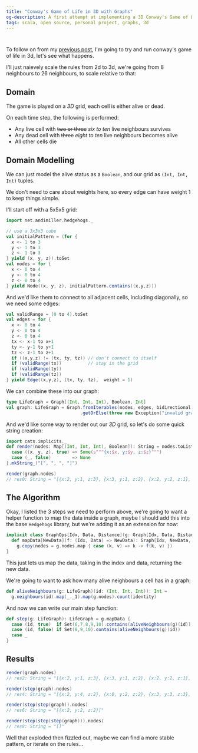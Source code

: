 ```yaml
---
title: "Conway's Game of Life in 3D with Graphs"
og-description: A first attempt at implementing a 3D Conway's Game of Life using Graphs, using my Hedgehogs library.
tags: scala, open source, personal project, graphs, 3d
---
```


<script async src="https://unpkg.com/es-module-shims@1.6.3/dist/es-module-shims.js"></script>

<script type="importmap">
  {
    "imports": {
      "three": "https://unpkg.com/three@0.151.3/build/three.module.js",
      "three/addons/": "https://unpkg.com/three@0.151.3/examples/jsm/"
    }
  }
</script>

<center>
<div class="sourceCode" id="render1"></div>
</center>
<center>
<div class="sourceCode" id="render2"></div>
</center>

<script type="module">
import { OrbitControls } from 'three/addons/controls/OrbitControls.js';
import { TrackballControls } from 'three/addons/controls/TrackballControls.js';
import * as THREE from 'three';

window.renderBlocks = function renderBlocks(elementId, filledIn) {
                        const container = document.getElementById(elementId);
			let camera, scene, renderer;
                        let controls;


			function init() {
				scene = new THREE.Scene();

				const geometry = new THREE.BoxGeometry( 10, 10, 10 );
				const material = new THREE.MeshBasicMaterial({color: 0x698CD8});
                                const edges = new THREE.EdgesGeometry( geometry );

                                filledIn.forEach ( item => {
					     const cube = new THREE.Mesh( geometry, material );
					     cube.position.x = item.x * 10 - 25;
					     cube.position.y = item.y * 10 - 25;
					     cube.position.z = item.z * 10 - 25;
					     scene.add(cube);
                                });
                                [0,1,2,3,4].forEach( x => {
                                     [0,1,2,3,4].forEach( y => {
                                          [0,1,2,3,4].forEach( z => {
					     const line = new THREE.LineSegments( edges, new THREE.LineBasicMaterial( { color: 0xffffff } ) );
					     line.position.x = x * 10 - 25;
					     line.position.y = y * 10 - 25;
					     line.position.z = z * 10 - 25;
					     scene.add(line);
                                })})});

				renderer = new THREE.WebGLRenderer( { antialias: true } );
				renderer.setPixelRatio( window.devicePixelRatio );
				renderer.setSize( 400, 400 );
                                container.appendChild(renderer.domElement);
				camera = new THREE.PerspectiveCamera( 45, 1, 1, 1000 );
				camera.position.x = 100;
				camera.position.y = 100;
				camera.position.z = 100;

                                controls = new TrackballControls(camera, renderer.domElement) // renderer.domElement)
			}

			function animate() {
				requestAnimationFrame( animate );
                                controls.update();
				renderer.render( scene, camera );
			}

			init();
			animate();
};
</script>

To follow on from my [previous post](2023-04-05-conways-game-of-life-graph.html), I'm going to try and run conway's game of life in 3d, let's see what happens.

I'll just naievely scale the rules from 2d to 3d, we're going from 8 neighbours to 26 neighbours, to scale relative to that:

## Domain

The game is played on a <i>3D</i> grid, each cell is either alive or dead.

On each time step, the following is performed:

* Any live cell with <strike>two or three</strike> <i>six to ten</i> live neighbours survives
* Any dead cell with <strike>three</strike> <i>eight to ten</i> live neighbours becomes alive
* All other cells die

## Domain Modelling

We can just model the alive status as a `Boolean`, and our grid as `(Int, Int, Int)` tuples.

We don't need to care about weights here, so every edge can have weight 1 to keep things simple.

I'll start off with a 5x5x5 grid:

```scala
import net.andimiller.hedgehogs._

// use a 3x3x3 cube
val initialPattern = (for {
  x <- 1 to 3
  y <- 1 to 3
  z <- 1 to 3
} yield (x, y, z)).toSet
val nodes = for {
  x <- 0 to 4
  y <- 0 to 4
  z <- 0 to 4
} yield Node((x, y, z), initialPattern.contains((x,y,z)))
```

And we'd like them to connect to all adjacent cells, including diagonally, so we need some edges:

```scala
val validRange = (0 to 4).toSet
val edges = for {
  x <- 0 to 4
  y <- 0 to 4
  z <- 0 to 4
  tx <- x-1 to x+1
  ty <- y-1 to y+1
  tz <- z-1 to z+1
  if ((x,y,z) != (tx, ty, tz)) // don't connect to itself
  if (validRange(tx))          // stay in the grid
  if (validRange(ty))
  if (validRange(tz))
} yield Edge((x,y,z), (tx, ty, tz),  weight = 1)
```

We can combine these into our graph:
```scala
type LifeGraph = Graph[(Int, Int, Int), Boolean, Int]
val graph: LifeGraph = Graph.fromIterables(nodes, edges, bidirectional = true)
                            .getOrElse(throw new Exception("invalid graph"))
```

And we'd like some way to render out our <i>3D</i> grid, so let's do some quick string creation:

```scala
import cats.implicits._
def render(nodes: Map[(Int, Int, Int), Boolean]): String = nodes.toList.mapFilter { 
  case ((x, y, z), true) => Some(s"""{x:$x, y:$y, z:$z}""")
  case (_, false)        => None
}.mkString_("[", ", ", "]")

render(graph.nodes)
// res0: String = "[{x:2, y:1, z:3}, {x:3, y:1, z:2}, {x:2, y:2, z:1}, {x:3, y:2, z:2}, {x:2, y:3, z:2}, {x:3, y:2, z:1}, {x:2, y:3, z:1}, {x:3, y:3, z:3}, {x:1, y:1, z:3}, {x:1, y:2, z:2}, {x:1, y:2, z:3}, {x:1, y:3, z:1}, {x:2, y:2, z:2}, {x:2, y:1, z:1}, {x:1, y:3, z:3}, {x:1, y:1, z:2}, {x:3, y:2, z:3}, {x:2, y:3, z:3}, {x:3, y:1, z:1}, {x:3, y:3, z:1}, {x:1, y:1, z:1}, {x:3, y:1, z:3}, {x:2, y:2, z:3}, {x:2, y:1, z:2}, {x:3, y:3, z:2}, {x:1, y:2, z:1}, {x:1, y:3, z:2}]"
```

<center>
  <div id="exampleRender"></div>
</center>



<script type="module">
window.renderBlocks('exampleRender', [{x:2, y:1, z:3}, {x:3, y:1, z:2}, {x:2, y:2, z:1}, {x:3, y:2, z:2}, {x:2, y:3, z:2}, {x:3, y:2, z:1}, {x:2, y:3, z:1}, {x:3, y:3, z:3}, {x:1, y:1, z:3}, {x:1, y:2, z:2}, {x:1, y:2, z:3}, {x:1, y:3, z:1}, {x:2, y:2, z:2}, {x:2, y:1, z:1}, {x:1, y:3, z:3}, {x:1, y:1, z:2}, {x:3, y:2, z:3}, {x:2, y:3, z:3}, {x:3, y:1, z:1}, {x:3, y:3, z:1}, {x:1, y:1, z:1}, {x:3, y:1, z:3}, {x:2, y:2, z:3}, {x:2, y:1, z:2}, {x:3, y:3, z:2}, {x:1, y:2, z:1}, {x:1, y:3, z:2}]);
</script>


## The Algorithm

Okay, I listed the 3 steps we need to perform above, we're going to want a helper function to map the data inside a graph, maybe I should add this into the base `Hedgehogs` library, but we're adding it as an extension for now:

```scala
implicit class GraphOps[Idx, Data, Distance](g: Graph[Idx, Data, Distance]) {
  def mapData[NewData](f: (Idx, Data) => NewData): Graph[Idx, NewData, Distance] =
    g.copy(nodes = g.nodes.map { case (k, v) => k -> f(k, v) })
}
```

This just lets us map the data, taking in the index and data, returning the new data.

We're going to want to ask how many alive neighbours a cell has in a graph:

```scala
def aliveNeighbours(g: LifeGraph)(id: (Int, Int, Int)): Int =
  g.neighbours(id).map(_._1).map(g.nodes).count(identity)
```

And now we can write our main step function:

```scala
def step(g: LifeGraph): LifeGraph = g.mapData {
  case (id, true)  if Set(6,7,8,9,10).contains(aliveNeighbours(g)(id)) => true
  case (id, false) if Set(8,9,10).contains(aliveNeighbours(g)(id))     => true
  case _                                                               => false
}
```

## Results

```scala
render(graph.nodes)
// res2: String = "[{x:2, y:1, z:3}, {x:3, y:1, z:2}, {x:2, y:2, z:1}, {x:3, y:2, z:2}, {x:2, y:3, z:2}, {x:3, y:2, z:1}, {x:2, y:3, z:1}, {x:3, y:3, z:3}, {x:1, y:1, z:3}, {x:1, y:2, z:2}, {x:1, y:2, z:3}, {x:1, y:3, z:1}, {x:2, y:2, z:2}, {x:2, y:1, z:1}, {x:1, y:3, z:3}, {x:1, y:1, z:2}, {x:3, y:2, z:3}, {x:2, y:3, z:3}, {x:3, y:1, z:1}, {x:3, y:3, z:1}, {x:1, y:1, z:1}, {x:3, y:1, z:3}, {x:2, y:2, z:3}, {x:2, y:1, z:2}, {x:3, y:3, z:2}, {x:1, y:2, z:1}, {x:1, y:3, z:2}]"
```

<center>
  <div id="result0"></div>
</center>



<script type="module">
window.renderBlocks('result0', [{x:2, y:1, z:3}, {x:3, y:1, z:2}, {x:2, y:2, z:1}, {x:3, y:2, z:2}, {x:2, y:3, z:2}, {x:3, y:2, z:1}, {x:2, y:3, z:1}, {x:3, y:3, z:3}, {x:1, y:1, z:3}, {x:1, y:2, z:2}, {x:1, y:2, z:3}, {x:1, y:3, z:1}, {x:2, y:2, z:2}, {x:2, y:1, z:1}, {x:1, y:3, z:3}, {x:1, y:1, z:2}, {x:3, y:2, z:3}, {x:2, y:3, z:3}, {x:3, y:1, z:1}, {x:3, y:3, z:1}, {x:1, y:1, z:1}, {x:3, y:1, z:3}, {x:2, y:2, z:3}, {x:2, y:1, z:2}, {x:3, y:3, z:2}, {x:1, y:2, z:1}, {x:1, y:3, z:2}]);
</script>


```scala
render(step(graph).nodes)
// res4: String = "[{x:2, y:4, z:2}, {x:0, y:2, z:2}, {x:3, y:3, z:3}, {x:1, y:1, z:3}, {x:1, y:3, z:1}, {x:2, y:2, z:4}, {x:1, y:3, z:3}, {x:3, y:1, z:1}, {x:3, y:3, z:1}, {x:1, y:1, z:1}, {x:3, y:1, z:3}, {x:2, y:2, z:0}, {x:4, y:2, z:2}, {x:2, y:0, z:2}]"
```

<center>
  <div id="result1"></div>
</center>



<script type="module">
window.renderBlocks('result1', [{x:2, y:4, z:2}, {x:0, y:2, z:2}, {x:3, y:3, z:3}, {x:1, y:1, z:3}, {x:1, y:3, z:1}, {x:2, y:2, z:4}, {x:1, y:3, z:3}, {x:3, y:1, z:1}, {x:3, y:3, z:1}, {x:1, y:1, z:1}, {x:3, y:1, z:3}, {x:2, y:2, z:0}, {x:4, y:2, z:2}, {x:2, y:0, z:2}]);
</script>


```scala
render(step(step(graph)).nodes)
// res6: String = "[{x:2, y:2, z:2}]"
```

<center>
  <div id="result2"></div>
</center>



<script type="module">
window.renderBlocks('result2', [{x:2, y:2, z:2}]);
</script>


```scala
render(step(step(step(graph))).nodes)
// res8: String = "[]"
```

<center>
  <div id="result3"></div>
</center>



<script type="module">
window.renderBlocks('result3', []);
</script>


Well that exploded then fizzled out, maybe we can find a more stable pattern, or iterate on the rules...
